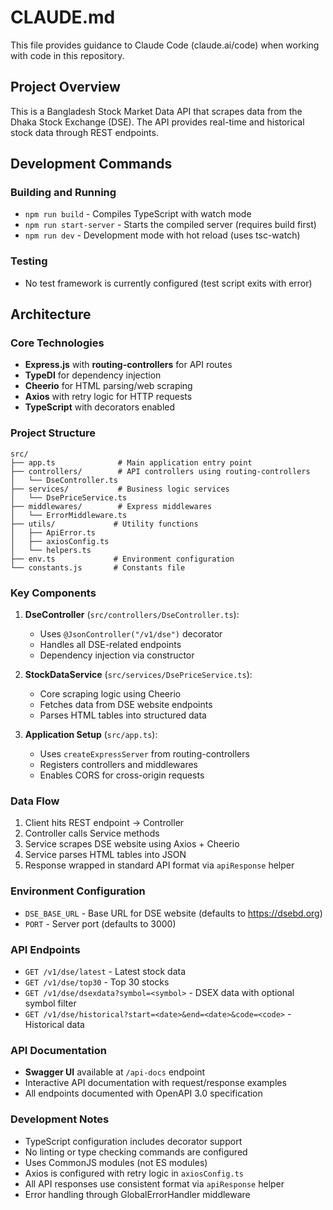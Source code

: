 # CLAUDE.md

This file provides guidance to Claude Code (claude.ai/code) when working with code in this repository.

## Project Overview

This is a Bangladesh Stock Market Data API that scrapes data from the Dhaka Stock Exchange (DSE). The API provides real-time and historical stock data through REST endpoints.

## Development Commands

### Building and Running
- `npm run build` - Compiles TypeScript with watch mode
- `npm run start-server` - Starts the compiled server (requires build first)
- `npm run dev` - Development mode with hot reload (uses tsc-watch)

### Testing
- No test framework is currently configured (test script exits with error)

## Architecture

### Core Technologies
- **Express.js** with **routing-controllers** for API routes
- **TypeDI** for dependency injection
- **Cheerio** for HTML parsing/web scraping
- **Axios** with retry logic for HTTP requests
- **TypeScript** with decorators enabled

### Project Structure
```
src/
├── app.ts              # Main application entry point
├── controllers/        # API controllers using routing-controllers
│   └── DseController.ts
├── services/           # Business logic services
│   └── DsePriceService.ts
├── middlewares/        # Express middlewares
│   └── ErrorMiddleware.ts
├── utils/             # Utility functions
│   ├── ApiError.ts
│   ├── axiosConfig.ts
│   └── helpers.ts
├── env.ts             # Environment configuration
└── constants.js       # Constants file
```

### Key Components

1. **DseController** (`src/controllers/DseController.ts`):
   - Uses `@JsonController("/v1/dse")` decorator
   - Handles all DSE-related endpoints
   - Dependency injection via constructor

2. **StockDataService** (`src/services/DsePriceService.ts`):
   - Core scraping logic using Cheerio
   - Fetches data from DSE website endpoints
   - Parses HTML tables into structured data

3. **Application Setup** (`src/app.ts`):
   - Uses `createExpressServer` from routing-controllers
   - Registers controllers and middlewares
   - Enables CORS for cross-origin requests

### Data Flow
1. Client hits REST endpoint → Controller
2. Controller calls Service methods
3. Service scrapes DSE website using Axios + Cheerio
4. Service parses HTML tables into JSON
5. Response wrapped in standard API format via `apiResponse` helper

### Environment Configuration
- `DSE_BASE_URL` - Base URL for DSE website (defaults to https://dsebd.org)
- `PORT` - Server port (defaults to 3000)

### API Endpoints
- `GET /v1/dse/latest` - Latest stock data
- `GET /v1/dse/top30` - Top 30 stocks
- `GET /v1/dse/dsexdata?symbol=<symbol>` - DSEX data with optional symbol filter
- `GET /v1/dse/historical?start=<date>&end=<date>&code=<code>` - Historical data

### API Documentation
- **Swagger UI** available at `/api-docs` endpoint
- Interactive API documentation with request/response examples
- All endpoints documented with OpenAPI 3.0 specification

### Development Notes
- TypeScript configuration includes decorator support
- No linting or type checking commands are configured
- Uses CommonJS modules (not ES modules)
- Axios is configured with retry logic in `axiosConfig.ts`
- All API responses use consistent format via `apiResponse` helper
- Error handling through GlobalErrorHandler middleware